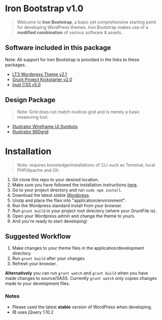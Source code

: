 # Iron Bootstrap v1.0

> Welcome to **Iron Bootstrap**, a basic yet comprehensive starting point for developing WordPress themes. Iron Bootstrap makes use of a **modified combination** of various software & assets.

## Software included in this package
Note: All support for Iron Bootstrap is provided in the links to these packages.

- [LT3 Wordpress Theme v2.1](https://github.com/beaucharman/lt3)
- [Grunt Project Kickstarter v2.0](https://github.com/beaucharman/grunt-project-kickstarter)
- [Inuit CSS v5.0](http://inuitcss.com)

## Design Package
> Note: Grid does not match inuitcss grid and is merely a basic measuring tool.
- [Illustrator Wireframe UI Symbols](http://dribbble.com/shots/760177-Wireframe-Blueprint-Kit)
- [Illustrator 960grid](http://960.gs/)

# Installation
> Note: requires knowledge/installations of CLI such as Terminal, local PHP/Apache and Git.

1. Git clone this repo to your desired location.
2. Make sure you have followed the installation instructions [here](https://github.com/beaucharman/grunt-project-kickstarter).
3. Go to your project directory and run `sudo npm install`.
4. Download the latest stable [Wordpress](http://wordpress.org).
5. Unzip and place the files into "application/environment".
6. Run the Wordpress standard install from your browser.
7. Run `grunt build` in your project root directory (where your GruntFile is).
8. Open your Wordpress admin and change the theme to yours.
9. And you're ready to start developing!

## Suggested Workflow
1. Make changes to your theme files in the application/development directory.
2. Run `grunt build` after your changes
3. Refresh your browser.

**Alternatively** you can run `grunt watch` and `grunt build` when you have made changes to source/SASS. Currently `grunt watch` only copies changes made to your development files.

### Notes
- Please used the latest **stable** version of WordPress when developing.
- IB uses jQuery 1.10.2